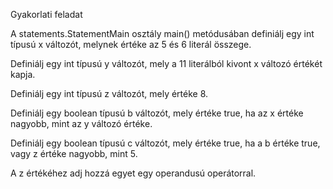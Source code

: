 Gyakorlati feladat

A statements.StatementMain osztály main() metódusában definiálj egy int típusú x változót, melynek értéke az 5 és 6 literál összege.

Definiálj egy int típusú y változót, mely a 11 literálból kivont x változó értékét kapja.

Definiálj egy int típusú z változót, mely értéke 8.

Definiálj egy boolean típusú b változót, mely értéke true, ha az x értéke nagyobb, mint az y változó értéke.

Definiálj egy boolean típusú c változót, mely értéke true, ha a b értéke true, vagy z értéke nagyobb, mint 5.

A z értékéhez adj hozzá egyet egy operandusú operátorral.